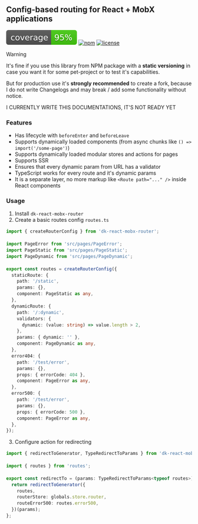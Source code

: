 ## Config-based routing for React + MobX applications

![coverage](https://github.com/dkazakov8/dk-framework/blob/master/packages/react-mobx-router/cover.svg)
[![npm](https://img.shields.io/npm/v/dk-react-mobx-router)](https://www.npmjs.com/package/dk-react-mobx-router)
[![license](https://img.shields.io/npm/l/dk-react-mobx-router)](https://github.com/dkazakov8/dk-framework/blob/master/packages/react-mobx-router/LICENSE)

> [!WARNING]  
> It's fine if you use this library from NPM package with a **static versioning** in case you
> want it for some pet-project or to test it's capabilities.
>
> But for production use it's **strongly recommended** to create a fork, because I do not write
> Changelogs and may break / add some functionality without notice.

I CURRENTLY WRITE THIS DOCUMENTATIONS, IT'S NOT READY YET

### Features

- Has lifecycle with `beforeEnter` and `beforeLeave`
- Supports dynamically loaded components (from async chunks like `() => import('/some-page')`)
- Supports dynamically loaded modular stores and actions for pages
- Supports SSR
- Ensures that every dynamic param from URL has a validator
- TypeScript works for every route and it's dynamic params
- It is a separate layer, no more markup like `<Route path="..." />` inside React components

### Usage

1. Install `dk-react-mobx-router`
2. Create a basic routes config `routes.ts`

```typescript
import { createRouterConfig } from 'dk-react-mobx-router';

import PageError from 'src/pages/PageError';
import PageStatic from 'src/pages/PageStatic';
import PageDynamic from 'src/pages/PageDynamic';

export const routes = createRouterConfig({
  staticRoute: {
    path: '/static',
    params: {},
    component: PageStatic as any,
  },
  dynamicRoute: {
    path: '/:dynamic',
    validators: {
      dynamic: (value: string) => value.length > 2,
    },
    params: { dynamic: '' },
    component: PageDynamic as any,
  },
  error404: {
    path: '/test/error',
    params: {},
    props: { errorCode: 404 },
    component: PageError as any,
  },
  error500: {
    path: '/test/error',
    params: {},
    props: { errorCode: 500 },
    component: PageError as any,
  },
});
```

3. Configure action for redirecting

```typescript
import { redirectToGenerator, TypeRedirectToParams } from 'dk-react-mobx-router';

import { routes } from 'routes';

export const redirectTo = (params: TypeRedirectToParams<typeof routes>) => {
  return redirectToGenerator({
    routes,
    routerStore: globals.store.router,
    routeError500: routes.error500,
  })(params);
};
```


























